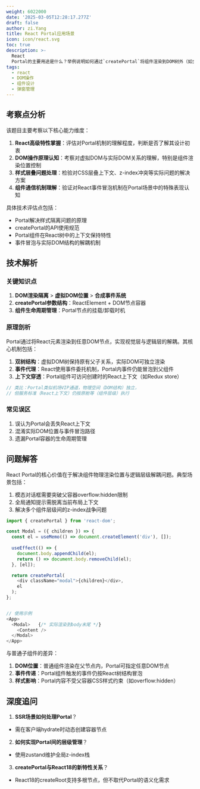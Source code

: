 ```yaml
---
weight: 6022000
date: '2025-03-05T12:28:17.277Z'
draft: false
author: zi.Yang
title: React Portal应用场景
icon: icon/react.svg
toc: true
description: >-
  React
  Portal的主要用途是什么？举例说明如何通过`createPortal`将组件渲染到DOM树外（如全局弹窗Modal），并解释其与普通子组件渲染的差异？
tags:
  - react
  - DOM操作
  - 组件设计
  - 弹窗管理
---
```


## 考察点分析

该题目主要考察以下核心能力维度：

1. **React高级特性掌握**：评估对Portal机制的理解程度，判断是否了解其设计初衷
2. **DOM操作原理认知**：考察对虚拟DOM与实际DOM关系的理解，特别是组件渲染位置控制
3. **样式层叠问题处理**：检验对CSS层叠上下文、z-index冲突等实际问题的解决方案
4. **组件通信机制理解**：验证对React事件冒泡机制在Portal场景中的特殊表现认知

具体技术评估点包括：

- Portal解决样式隔离问题的原理
- createPortal的API使用规范
- Portal组件在React树中的上下文保持特性
- 事件冒泡与实际DOM结构的解耦机制

## 技术解析

### 关键知识点

1. **DOM渲染隔离** > **虚拟DOM位置** > **合成事件系统**
2. **createPortal参数结构**：ReactElement + DOM节点容器
3. **组件生命周期管理**：Portal节点的挂载/卸载时机

### 原理剖析

Portal通过将React元素渲染到任意DOM节点，实现视觉层与逻辑层的解耦。其核心机制包括：

1. **双树结构**：虚拟DOM树保持原有父子关系，实际DOM可独立渲染
2. **事件代理**：React使用事件委托机制，Portal内事件仍能冒泡到父组件
3. **上下文穿透**：Portal组件可访问创建时的React上下文（如Redux store）

```javascript
// 类比：Portal类似机场VIP通道，物理空间（DOM结构）独立，
// 但服务标准（React上下文）仍按原舱等（组件层级）执行
```

### 常见误区

1. 误认为Portal会丢失React上下文
2. 混淆实际DOM位置与事件冒泡路径
3. 遗漏Portal容器的生命周期管理

## 问题解答

React Portal的核心价值在于解决组件物理渲染位置与逻辑层级解耦问题。典型场景包括：

1. 模态对话框需要突破父容器overflow:hidden限制
2. 全局通知提示需脱离当前布局上下文
3. 解决多个组件层级间的z-index战争问题

```javascript
import { createPortal } from 'react-dom';

const Modal = ({ children }) => {
  const el = useMemo(() => document.createElement('div'), []);
  
  useEffect(() => {
    document.body.appendChild(el);
    return () => document.body.removeChild(el);
  }, [el]);

  return createPortal(
    <div className="modal">{children}</div>,
    el
  );
};


// 使用示例
<App>
  <Modal>   {/* 实际渲染到body末尾 */}
    <Content />
  </Modal>
</App>
```

与普通子组件的差异：

1. **DOM位置**：普通组件渲染在父节点内，Portal可指定任意DOM节点
2. **事件传递**：Portal组件触发的事件仍按React树结构冒泡
3. **样式影响**：Portal内容不受父容器CSS样式约束（如overflow:hidden）

## 深度追问

1. **SSR场景如何处理Portal**？

- 需在客户端hydrate时动态创建容器节点

2. **如何实现Portal间的层级管理**？

- 使用zustand维护全局z-index栈

3. **createPortal与React18的新特性关系**？

- React18的createRoot支持多根节点，但不取代Portal的语义化需求
